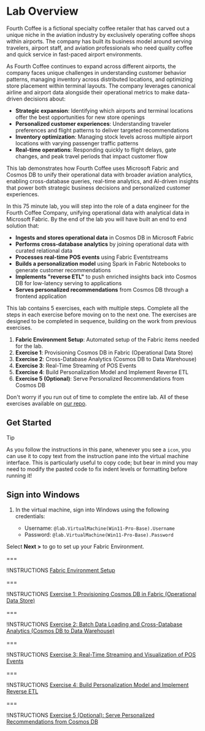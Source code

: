 # Lab Overview

Fourth Coffee is a fictional specialty coffee retailer that has carved out a unique niche in the aviation industry by exclusively operating coffee shops within airports. The company has built its business model around serving travelers, airport staff, and aviation professionals who need quality coffee and quick service in fast-paced airport environments.

As Fourth Coffee continues to expand across different airports, the company faces unique challenges in understanding customer behavior patterns, managing inventory across distributed locations, and optimizing store placement within terminal layouts. The company leverages canonical airline and airport data alongside their operational metrics to make data-driven decisions about:

- **Strategic expansion**: Identifying which airports and terminal locations offer the best opportunities for new store openings
- **Personalized customer experiences**: Understanding traveler preferences and flight patterns to deliver targeted recommendations
- **Inventory optimization**: Managing stock levels across multiple airport locations with varying passenger traffic patterns
- **Real-time operations**: Responding quickly to flight delays, gate changes, and peak travel periods that impact customer flow

This lab demonstrates how Fourth Coffee uses Microsoft Fabric and Cosmos DB to unify their operational data with broader aviation analytics, enabling cross-database queries, real-time analytics, and AI-driven insights that power both strategic business decisions and personalized customer experiences.

In this 75 minute lab, you will step into the role of a data engineer for the Fourth Coffee Company, unifying operational data with analytical data in Microsoft Fabric. By the end of the lab you will have built an end to end solution that:

- **Ingests and stores operational data** in Cosmos DB in Microsoft Fabric
- **Performs cross-database analytics** by joining operational data with curated relational data
- **Processes real-time POS events** using Fabric Eventstreams
- **Builds a personalization model** using Spark in Fabric Notebooks to generate customer recommendations
- **Implements "reverse ETL"** to push enriched insights back into Cosmos DB for low-latency serving to applications
- **Serves personalized recommendations** from Cosmos DB through a frontend application

This lab contains 5 exercises, each with multiple steps. Complete all the steps in each exercise before moving on to the next one. The exercises are designed to be completed in sequence, building on the work from previous exercises.

1. **Fabric Environment Setup**: Automated setup of the Fabric items needed for the lab.
1. **Exercise 1**: Provisioning Cosmos DB in Fabric (Operational Data Store)
1. **Exercise 2**: Cross-Database Analytics (Cosmos DB to Data Warehouse)
1. **Exercise 3**: Real-Time Streaming of POS Events
1. **Exercise 4**: Build Personalization Model and Implement Reverse ETL
1. **Exercise 5 (Optional)**: Serve Personalized Recommendations from Cosmos DB

Don't worry if you run out of time to complete the entire lab. All of these exercises available on [our repo](https://aka.ms/). <!--TODO: Add aka.ms link to repo-->

## Get Started

> [!TIP]
> As you follow the instructions in this pane, whenever you see a `icon`, you can use it to copy text from the instruction pane into the virtual machine interface. This is particularly useful to copy code; but bear in mind you may need to modify the pasted code to fix indent levels or formatting before running it!

## Sign into Windows

1. In the virtual machine, sign into Windows using the following credentials:

   - Username: `@lab.VirtualMachine(Win11-Pro-Base).Username`
   - Password: `@lab.VirtualMachine(Win11-Pro-Base).Password`

Select **Next >** to go to set up your Fabric Environment.

===

!INSTRUCTIONS [Fabric Environment Setup](https://raw.githubusercontent.com/microsoft/ignite25-LAB534-build-real-time-analytics-with-cosmos-db-in-microsoft-fabric/refs/heads/main/lab/instructions/fabric-environment-setup.md)

===

!INSTRUCTIONS [Exercise 1: Provisioning Cosmos DB in Fabric (Operational Data Store)](https://raw.githubusercontent.com/microsoft/ignite25-LAB534-build-real-time-analytics-with-cosmos-db-in-microsoft-fabric/refs/heads/main/lab/instructions/exercise-1.md)

===

!INSTRUCTIONS [Exercise 2: Batch Data Loading and Cross-Database Analytics (Cosmos DB to Data Warehouse)](https://raw.githubusercontent.com/microsoft/ignite25-LAB534-build-real-time-analytics-with-cosmos-db-in-microsoft-fabric/refs/heads/main/lab/instructions/exercise-2.md)

===

!INSTRUCTIONS [Exercise 3: Real-Time Streaming and Visualization of POS Events](https://raw.githubusercontent.com/microsoft/ignite25-LAB534-build-real-time-analytics-with-cosmos-db-in-microsoft-fabric/refs/heads/main/lab/instructions/exercise-3.md)

===

!INSTRUCTIONS [Exercise 4: Build Personalization Model and Implement Reverse ETL](https://raw.githubusercontent.com/microsoft/ignite25-LAB534-build-real-time-analytics-with-cosmos-db-in-microsoft-fabric/refs/heads/main/lab/instructions/exercise-4.md)

===

!INSTRUCTIONS [Exercise 5 (Optional): Serve Personalized Recommendations from Cosmos DB](https://raw.githubusercontent.com/microsoft/ignite25-LAB534-build-real-time-analytics-with-cosmos-db-in-microsoft-fabric/refs/heads/main/lab/instructions/exercise-5.md)
